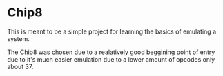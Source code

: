 # Chip8

This is meant to be a simple project for learning the basics of emulating a system.

The Chip8 was chosen due to a realatively good beggining point of entry due to it's much 
easier emulation due to a lower amount of opcodes only about 37.
